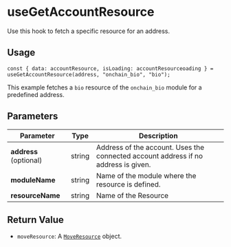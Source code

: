 # useGetAccountResource

Use this hook to fetch a specific resource for an address.

## Usage
``` tsx
const { data: accountResource, isLoading: accountResourceoading } = useGetAccountResource(address, "onchain_bio", "bio");
```

This example fetches a `bio` resource of the `onchain_bio` module for a predefined address.

## Parameters
| Parameter               | Type   | Description                                       |
| ---------------------- | ------ | ------------------------------------------------- |
| **address** (optional) | string | Address of the account. Uses the connected account address if no address is given. |
| **moduleName**         | string | Name of the module where the resource is defined. |
| **resourceName**       | string | Name of the Resource                              |

## Return Value
* `moveResource`: A [`MoveResource`](https://aptos.dev/en/network/blockchain/resources) object.
